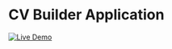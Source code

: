 # CV Builder Application

[![Live Demo](https://img.shields.io/badge/Live%20Demo-Visit-brightgreen)](https://cv-application-lake.vercel.app/)
